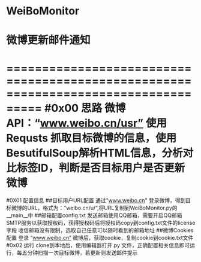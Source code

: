 # WeiBoMonitor
微博更新邮件通知
=======
===================================================================================
#0x00 思路
微博API：“www.weibo.cn/usr”
使用 Requsts 抓取目标微博的信息，使用BesutifulSoup解析HTML信息，分析对比标签ID，判断是否目标用户是否更新微博
===================================================================================
#0X01 配置信息
##目标用户URL配置
通过"www.weibo.cn" 登录微博，得到目标微博的URL，格式为：”weibo.cn/u/<user ID>“,将URL复制到WeiBoMonitor.py的__main__中
##邮箱配置config.txt
发送邮箱使用QQ邮箱，需要开启QQ邮箱SMTP服务以获取授权码，获得授权码后将授权码copy到config.txt文件的license字段
收信邮箱没有限制，选取自己任意可以随时看到的邮箱地址
##微博Cookies配置
登录 “www.weibo.cn” 微博后，获取cookie，复制cookie到cookie.txt文件
#0x02 运行
clone到本地后，使用编辑器打开.py 文件，正确配置相关信息即可运行，每五分钟扫描一次目标微博，若更新则发送邮件提示
